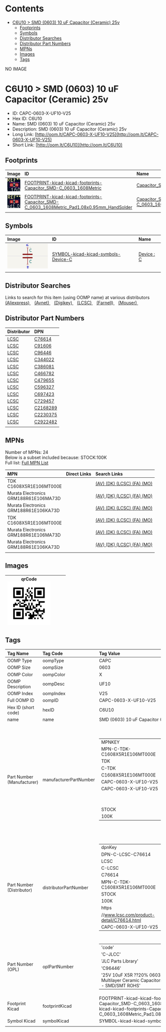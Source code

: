 



Contents
========

* [C6U10 > SMD (0603) 10 uF Capacitor (Ceramic) 25v](#c6u10--smd-0603-10-uf-capacitor-ceramic-25v)
	* [Footprints](#footprints)
	* [Symbols](#symbols)
	* [Distributor Searches](#distributor-searches)
	* [Distributor Part Numbers](#distributor-part-numbers)
	* [MPNs](#mpns)
	* [Images](#images)
	* [Tags](#tags)
  
NO IMAGE  
# C6U10 > SMD (0603) 10 uF Capacitor (Ceramic) 25v

- ID: CAPC-0603-X-UF10-V25
- Hex ID: C6U10
- Name: SMD (0603) 10 uF Capacitor (Ceramic) 25v
- Description: SMD (0603) 10 uF Capacitor (Ceramic) 25v
- Long Link: [http://oom.lt/CAPC-0603-X-UF10-V25](http://oom.lt/CAPC-0603-X-UF10-V25)
- Short Link: [http://oom.lt/C6U10](http://oom.lt/C6U10)

## Footprints
  

|Image|ID|Name|
| :--- | :--- | :--- |
|[![](https://raw.githubusercontent.com/oomlout/oomlout_OOMP_eda_V2/main/FOOTPRINT/kicad/kicad-footprints/Capacitor_SMD/C_0603_1608Metric/image_140.png)](https://github.com/oomlout/oomlout_OOMP_eda_V2/tree/main/FOOTPRINT/kicad/kicad-footprints/Capacitor_SMD/C_0603_1608Metric/)|[FOOTPRINT-kicad-kicad-footprints-Capacitor_SMD-C_0603_1608Metric](https://github.com/oomlout/oomlout_OOMP_eda_V2/tree/main/FOOTPRINT/kicad/kicad-footprints/Capacitor_SMD/C_0603_1608Metric/)|[Capacitor_SMD : C_0603_1608Metric](https://github.com/oomlout/oomlout_OOMP_eda_V2/tree/main/FOOTPRINT/kicad/kicad-footprints/Capacitor_SMD/C_0603_1608Metric/)|
|[![](https://raw.githubusercontent.com/oomlout/oomlout_OOMP_eda_V2/main/FOOTPRINT/kicad/kicad-footprints/Capacitor_SMD/C_0603_1608Metric_Pad1.08x0.95mm_HandSolder/image_140.png)](https://github.com/oomlout/oomlout_OOMP_eda_V2/tree/main/FOOTPRINT/kicad/kicad-footprints/Capacitor_SMD/C_0603_1608Metric_Pad1.08x0.95mm_HandSolder/)|[FOOTPRINT-kicad-kicad-footprints-Capacitor_SMD-C_0603_1608Metric_Pad1.08x0.95mm_HandSolder](https://github.com/oomlout/oomlout_OOMP_eda_V2/tree/main/FOOTPRINT/kicad/kicad-footprints/Capacitor_SMD/C_0603_1608Metric_Pad1.08x0.95mm_HandSolder/)|[Capacitor_SMD : C_0603_1608Metric_Pad1.08x0.95mm_HandSolder](https://github.com/oomlout/oomlout_OOMP_eda_V2/tree/main/FOOTPRINT/kicad/kicad-footprints/Capacitor_SMD/C_0603_1608Metric_Pad1.08x0.95mm_HandSolder/)|
||||

## Symbols
  

|Image|ID|Name|
| :--- | :--- | :--- |
|[![](https://raw.githubusercontent.com/oomlout/oomlout_OOMP_eda_V2/main/SYMBOL/kicad/kicad-symbols/Device/C/image_140.png)](https://github.com/oomlout/oomlout_OOMP_eda_V2/tree/main/SYMBOL/kicad/kicad-symbols/Device/C/)|[SYMBOL-kicad-kicad-symbols-Device-C](https://github.com/oomlout/oomlout_OOMP_eda_V2/tree/main/SYMBOL/kicad/kicad-symbols/Device/C/)|[Device : C](https://github.com/oomlout/oomlout_OOMP_eda_V2/tree/main/SYMBOL/kicad/kicad-symbols/Device/C/)|
||||

## Distributor Searches
  
Links to search for this item (using OOMP name) at various distributors  
[(Aliexpress) ](https://www.aliexpress.com/wholesale?SearchText=1117SMD+0603+10+uF+Capacitor+Ceramic+25v)&nbsp;&nbsp;&nbsp;[(Avnet) ](https://www.avnet.com/shop/us/search/SMD+0603+10+uF+Capacitor+Ceramic+25v)&nbsp;&nbsp;&nbsp;[(Digikey) ](https://www.digikey.co.uk/en/products/result?s=SMD+0603+10+uF+Capacitor+Ceramic+25v)&nbsp;&nbsp;&nbsp;[(LCSC) ](https://www.lcsc.com/search?q=SMD+0603+10+uF+Capacitor+Ceramic+25v)&nbsp;&nbsp;&nbsp;[(Farnell) ](https://uk.farnell.com/search?st=SMD+0603+10+uF+Capacitor+Ceramic+25v)&nbsp;&nbsp;&nbsp;[(Mouser) ](https://www.mouser.com/c/?q=SMD+0603+10+uF+Capacitor+Ceramic+25v)&nbsp;&nbsp;&nbsp;
## Distributor Part Numbers
  

|Distributor|DPN|
| :--- | :--- |
|[LCSC](https://www.lcsc.com/product-detail/C76614.html)|[C76614](https://www.lcsc.com/product-detail/C76614.html)|
|[LCSC](https://www.lcsc.com/product-detail/C91606.html)|[C91606](https://www.lcsc.com/product-detail/C91606.html)|
|[LCSC](https://www.lcsc.com/product-detail/C96446.html)|[C96446](https://www.lcsc.com/product-detail/C96446.html)|
|[LCSC](https://www.lcsc.com/product-detail/C344022.html)|[C344022](https://www.lcsc.com/product-detail/C344022.html)|
|[LCSC](https://www.lcsc.com/product-detail/C386081.html)|[C386081](https://www.lcsc.com/product-detail/C386081.html)|
|[LCSC](https://www.lcsc.com/product-detail/C466782.html)|[C466782](https://www.lcsc.com/product-detail/C466782.html)|
|[LCSC](https://www.lcsc.com/product-detail/C479655.html)|[C479655](https://www.lcsc.com/product-detail/C479655.html)|
|[LCSC](https://www.lcsc.com/product-detail/C596327.html)|[C596327](https://www.lcsc.com/product-detail/C596327.html)|
|[LCSC](https://www.lcsc.com/product-detail/C697423.html)|[C697423](https://www.lcsc.com/product-detail/C697423.html)|
|[LCSC](https://www.lcsc.com/product-detail/C729457.html)|[C729457](https://www.lcsc.com/product-detail/C729457.html)|
|[LCSC](https://www.lcsc.com/product-detail/C2168289.html)|[C2168289](https://www.lcsc.com/product-detail/C2168289.html)|
|[LCSC](https://www.lcsc.com/product-detail/C2230375.html)|[C2230375](https://www.lcsc.com/product-detail/C2230375.html)|
|[LCSC](https://www.lcsc.com/product-detail/C2922482.html)|[C2922482](https://www.lcsc.com/product-detail/C2922482.html)|
|||

## MPNs
  
Number of MPNs: 24<br>Below is a subset included because: STOCK:100K <br>Full list: [Full MPN List](MPNLIST.md)  

|MPN|Direct Links|Search Links|
| :--- | :--- | :--- |
|TDK<br>C1608X5R1E106MT000E||[(AV) ](https://www.avnet.com/shop/us/search/C1608X5R1E106MT000E)[(DK) ](https://www.digikey.co.uk/products/en?keywords=C1608X5R1E106MT000E)[(LCSC) ](https://www.lcsc.com/search?q=C1608X5R1E106MT000E)[(FA) ](https://uk.farnell.com/search?st=C1608X5R1E106MT000E)[(MO) ](https://www.mouser.com/c/?q=C1608X5R1E106MT000E)|
|Murata Electronics<br>GRM188R61E106MA73D||[(AV) ](https://www.avnet.com/shop/us/search/GRM188R61E106MA73D)[(DK) ](https://www.digikey.co.uk/products/en?keywords=GRM188R61E106MA73D)[(LCSC) ](https://www.lcsc.com/search?q=GRM188R61E106MA73D)[(FA) ](https://uk.farnell.com/search?st=GRM188R61E106MA73D)[(MO) ](https://www.mouser.com/c/?q=GRM188R61E106MA73D)|
|Murata Electronics<br>GRM188R61E106KA73D||[(AV) ](https://www.avnet.com/shop/us/search/GRM188R61E106KA73D)[(DK) ](https://www.digikey.co.uk/products/en?keywords=GRM188R61E106KA73D)[(LCSC) ](https://www.lcsc.com/search?q=GRM188R61E106KA73D)[(FA) ](https://uk.farnell.com/search?st=GRM188R61E106KA73D)[(MO) ](https://www.mouser.com/c/?q=GRM188R61E106KA73D)|
|TDK<br>C1608X5R1E106MT000E||[(AV) ](https://www.avnet.com/shop/us/search/C1608X5R1E106MT000E)[(DK) ](https://www.digikey.co.uk/products/en?keywords=C1608X5R1E106MT000E)[(LCSC) ](https://www.lcsc.com/search?q=C1608X5R1E106MT000E)[(FA) ](https://uk.farnell.com/search?st=C1608X5R1E106MT000E)[(MO) ](https://www.mouser.com/c/?q=C1608X5R1E106MT000E)|
|Murata Electronics<br>GRM188R61E106MA73D||[(AV) ](https://www.avnet.com/shop/us/search/GRM188R61E106MA73D)[(DK) ](https://www.digikey.co.uk/products/en?keywords=GRM188R61E106MA73D)[(LCSC) ](https://www.lcsc.com/search?q=GRM188R61E106MA73D)[(FA) ](https://uk.farnell.com/search?st=GRM188R61E106MA73D)[(MO) ](https://www.mouser.com/c/?q=GRM188R61E106MA73D)|
|Murata Electronics<br>GRM188R61E106KA73D||[(AV) ](https://www.avnet.com/shop/us/search/GRM188R61E106KA73D)[(DK) ](https://www.digikey.co.uk/products/en?keywords=GRM188R61E106KA73D)[(LCSC) ](https://www.lcsc.com/search?q=GRM188R61E106KA73D)[(FA) ](https://uk.farnell.com/search?st=GRM188R61E106KA73D)[(MO) ](https://www.mouser.com/c/?q=GRM188R61E106KA73D)|
||||

## Images
  

|qrCode<br>[![](https://raw.githubusercontent.com/oomlout/oomlout_OOMP_parts_V2/main/CAPC/0603/X/UF10/V25/qrCode_140.png)](https://github.com/oomlout/oomlout_OOMP_parts_V2/tree/main/CAPC/0603/X/UF10/V25/qrCode.png)||||
| :---: | :---: | :---: | :---: |

## Tags
  

|Tag Name|Tag Code|Tag Value|
| :--- | :--- | :--- |
|OOMP Type|oompType|CAPC|
|OOMP Size|oompSize|0603|
|OOMP Color|oompColor|X|
|OOMP Description|oompDesc|UF10|
|OOMP Index|oompIndex|V25|
|Full OOMP ID|oompID|CAPC-0603-X-UF10-V25|
|Hex ID (short code)|hexID|C6U10|
|name|name|SMD (0603) 10 uF Capacitor (Ceramic) 25v|
|Part Number (Manufacturer)|manufacturerPartNumber|<table><tr><td>MPNKEY</td></tr><tr><td> MPN-C-TDK-C1608X5R1E106MT000E</td><td> MANUFACTURER</td></tr><tr><td> TDK</td><td> MANUCODE</td></tr><tr><td> C-TDK</td><td> MPN</td></tr><tr><td> C1608X5R1E106MT000E</td><td> OOMPIDPARTIAL</td></tr><tr><td> CAPC-0603-X-UF10-V25</td><td> OOMPID</td></tr><tr><td> CAPC-0603-X-UF10-V25</td><td> LINK</td></tr><tr><td> </td><td> DESCRIPTION</td></tr><tr><td> </td><td> TAGS</td></tr><tr><td> STOCK</td></tr><tr><td>100K</td></tr></table></td><td> <table><tr><td>MPNKEY</td></tr><tr><td> MPN-C-MURATA-GRM188R61E106MA73D</td><td> MANUFACTURER</td></tr><tr><td> Murata Electronics</td><td> MANUCODE</td></tr><tr><td> C-MURATA</td><td> MPN</td></tr><tr><td> GRM188R61E106MA73D</td><td> OOMPIDPARTIAL</td></tr><tr><td> CAPC-0603-X-UF10-V25</td><td> OOMPID</td></tr><tr><td> CAPC-0603-X-UF10-V25</td><td> LINK</td></tr><tr><td> </td><td> DESCRIPTION</td></tr><tr><td> </td><td> TAGS</td></tr><tr><td> STOCK</td></tr><tr><td>100K</td></tr></table></td><td> <table><tr><td>MPNKEY</td></tr><tr><td> MPN-C-SAMSUN-CL10A106MA8NRNC</td><td> MANUFACTURER</td></tr><tr><td> Samsung Electro-Mechanics</td><td> MANUCODE</td></tr><tr><td> C-SAMSUN</td><td> MPN</td></tr><tr><td> CL10A106MA8NRNC</td><td> OOMPIDPARTIAL</td></tr><tr><td> CAPC-0603-X-UF10-V25</td><td> OOMPID</td></tr><tr><td> CAPC-0603-X-UF10-V25</td><td> LINK</td></tr><tr><td> </td><td> DESCRIPTION</td></tr><tr><td> </td><td> TAGS</td></tr><tr><td> </td></tr></table></td><td> <table><tr><td>MPNKEY</td></tr><tr><td> MPN-C-MURATA-GRM188R61E106KA73D</td><td> MANUFACTURER</td></tr><tr><td> Murata Electronics</td><td> MANUCODE</td></tr><tr><td> C-MURATA</td><td> MPN</td></tr><tr><td> GRM188R61E106KA73D</td><td> OOMPIDPARTIAL</td></tr><tr><td> CAPC-0603-X-UF10-V25</td><td> OOMPID</td></tr><tr><td> CAPC-0603-X-UF10-V25</td><td> LINK</td></tr><tr><td> </td><td> DESCRIPTION</td></tr><tr><td> </td><td> TAGS</td></tr><tr><td> STOCK</td></tr><tr><td>100K</td></tr></table></td><td> <table><tr><td>MPNKEY</td></tr><tr><td> MPN-C-TAIYOY-TMK107BBJ106MA-T</td><td> MANUFACTURER</td></tr><tr><td> Taiyo Yuden</td><td> MANUCODE</td></tr><tr><td> C-TAIYOY</td><td> MPN</td></tr><tr><td> TMK107BBJ106MA-T</td><td> OOMPIDPARTIAL</td></tr><tr><td> CAPC-0603-X-UF10-V25</td><td> OOMPID</td></tr><tr><td> CAPC-0603-X-UF10-V25</td><td> LINK</td></tr><tr><td> </td><td> DESCRIPTION</td></tr><tr><td> </td><td> TAGS</td></tr><tr><td> </td></tr></table></td><td> <table><tr><td>MPNKEY</td></tr><tr><td> MPN-C-SANYEA-C0603X5R106M250NT</td><td> MANUFACTURER</td></tr><tr><td> SANYEAR</td><td> MANUCODE</td></tr><tr><td> C-SANYEA</td><td> MPN</td></tr><tr><td> C0603X5R106M250NT</td><td> OOMPIDPARTIAL</td></tr><tr><td> CAPC-0603-X-UF10-V25</td><td> OOMPID</td></tr><tr><td> CAPC-0603-X-UF10-V25</td><td> LINK</td></tr><tr><td> </td><td> DESCRIPTION</td></tr><tr><td> </td><td> TAGS</td></tr><tr><td> STOCK</td></tr><tr><td>10K</td></tr></table></td><td> <table><tr><td>MPNKEY</td></tr><tr><td> MPN-C-FHGUAN-0603X106M250NT</td><td> MANUFACTURER</td></tr><tr><td> FH (Guangdong Fenghua Advanced Tech)</td><td> MANUCODE</td></tr><tr><td> C-FHGUAN</td><td> MPN</td></tr><tr><td> 0603X106M250NT</td><td> OOMPIDPARTIAL</td></tr><tr><td> CAPC-0603-X-UF10-V25</td><td> OOMPID</td></tr><tr><td> CAPC-0603-X-UF10-V25</td><td> LINK</td></tr><tr><td> </td><td> DESCRIPTION</td></tr><tr><td> </td><td> TAGS</td></tr><tr><td> STOCK</td></tr><tr><td>10K</td></tr></table></td><td> <table><tr><td>MPNKEY</td></tr><tr><td> MPN-C-YAGEO-CC0603MRX5R8BB106</td><td> MANUFACTURER</td></tr><tr><td> YAGEO</td><td> MANUCODE</td></tr><tr><td> C-YAGEO</td><td> MPN</td></tr><tr><td> CC0603MRX5R8BB106</td><td> OOMPIDPARTIAL</td></tr><tr><td> CAPC-0603-X-UF10-V25</td><td> OOMPID</td></tr><tr><td> CAPC-0603-X-UF10-V25</td><td> LINK</td></tr><tr><td> </td><td> DESCRIPTION</td></tr><tr><td> </td><td> TAGS</td></tr><tr><td> STOCK</td></tr><tr><td>10K</td></tr></table></td><td> <table><tr><td>MPNKEY</td></tr><tr><td> MPN-C-MURATA-GRT188R61E106ME13D</td><td> MANUFACTURER</td></tr><tr><td> Murata Electronics</td><td> MANUCODE</td></tr><tr><td> C-MURATA</td><td> MPN</td></tr><tr><td> GRT188R61E106ME13D</td><td> OOMPIDPARTIAL</td></tr><tr><td> CAPC-0603-X-UF10-V25</td><td> OOMPID</td></tr><tr><td> CAPC-0603-X-UF10-V25</td><td> LINK</td></tr><tr><td> </td><td> DESCRIPTION</td></tr><tr><td> </td><td> TAGS</td></tr><tr><td> </td></tr></table></td><td> <table><tr><td>MPNKEY</td></tr><tr><td> MPN-C-SANYEA-C0603X5R106K250NT</td><td> MANUFACTURER</td></tr><tr><td> SANYEAR</td><td> MANUCODE</td></tr><tr><td> C-SANYEA</td><td> MPN</td></tr><tr><td> C0603X5R106K250NT</td><td> OOMPIDPARTIAL</td></tr><tr><td> CAPC-0603-X-UF10-V25</td><td> OOMPID</td></tr><tr><td> CAPC-0603-X-UF10-V25</td><td> LINK</td></tr><tr><td> </td><td> DESCRIPTION</td></tr><tr><td> </td><td> TAGS</td></tr><tr><td> STOCK</td></tr><tr><td>10K</td></tr></table></td><td> <table><tr><td>MPNKEY</td></tr><tr><td> MPN-C-TDK-C1608X5R1E106M080AC</td><td> MANUFACTURER</td></tr><tr><td> TDK</td><td> MANUCODE</td></tr><tr><td> C-TDK</td><td> MPN</td></tr><tr><td> C1608X5R1E106M080AC</td><td> OOMPIDPARTIAL</td></tr><tr><td> CAPC-0603-X-UF10-V25</td><td> OOMPID</td></tr><tr><td> CAPC-0603-X-UF10-V25</td><td> LINK</td></tr><tr><td> </td><td> DESCRIPTION</td></tr><tr><td> </td><td> TAGS</td></tr><tr><td> </td></tr></table></td><td> <table><tr><td>MPNKEY</td></tr><tr><td> MPN-C-MURATA-GRM188R61E106KA73J</td><td> MANUFACTURER</td></tr><tr><td> Murata Electronics</td><td> MANUCODE</td></tr><tr><td> C-MURATA</td><td> MPN</td></tr><tr><td> GRM188R61E106KA73J</td><td> OOMPIDPARTIAL</td></tr><tr><td> CAPC-0603-X-UF10-V25</td><td> OOMPID</td></tr><tr><td> CAPC-0603-X-UF10-V25</td><td> LINK</td></tr><tr><td> </td><td> DESCRIPTION</td></tr><tr><td> </td><td> TAGS</td></tr><tr><td> </td></tr></table></td><td> <table><tr><td>MPNKEY</td></tr><tr><td> MPN-C-TDK-C1608X5R1E106MT000E</td><td> MANUFACTURER</td></tr><tr><td> TDK</td><td> MANUCODE</td></tr><tr><td> C-TDK</td><td> MPN</td></tr><tr><td> C1608X5R1E106MT000E</td><td> OOMPIDPARTIAL</td></tr><tr><td> CAPC-0603-X-UF10-V25</td><td> OOMPID</td></tr><tr><td> CAPC-0603-X-UF10-V25</td><td> LINK</td></tr><tr><td> </td><td> DESCRIPTION</td></tr><tr><td> </td><td> TAGS</td></tr><tr><td> STOCK</td></tr><tr><td>100K</td></tr></table></td><td> <table><tr><td>MPNKEY</td></tr><tr><td> MPN-C-MURATA-GRM188R61E106MA73D</td><td> MANUFACTURER</td></tr><tr><td> Murata Electronics</td><td> MANUCODE</td></tr><tr><td> C-MURATA</td><td> MPN</td></tr><tr><td> GRM188R61E106MA73D</td><td> OOMPIDPARTIAL</td></tr><tr><td> CAPC-0603-X-UF10-V25</td><td> OOMPID</td></tr><tr><td> CAPC-0603-X-UF10-V25</td><td> LINK</td></tr><tr><td> </td><td> DESCRIPTION</td></tr><tr><td> </td><td> TAGS</td></tr><tr><td> STOCK</td></tr><tr><td>100K</td></tr></table></td><td> <table><tr><td>MPNKEY</td></tr><tr><td> MPN-C-SAMSUN-CL10A106MA8NRNC</td><td> MANUFACTURER</td></tr><tr><td> Samsung Electro-Mechanics</td><td> MANUCODE</td></tr><tr><td> C-SAMSUN</td><td> MPN</td></tr><tr><td> CL10A106MA8NRNC</td><td> OOMPIDPARTIAL</td></tr><tr><td> CAPC-0603-X-UF10-V25</td><td> OOMPID</td></tr><tr><td> CAPC-0603-X-UF10-V25</td><td> LINK</td></tr><tr><td> </td><td> DESCRIPTION</td></tr><tr><td> </td><td> TAGS</td></tr><tr><td> </td></tr></table></td><td> <table><tr><td>MPNKEY</td></tr><tr><td> MPN-C-MURATA-GRM188R61E106KA73D</td><td> MANUFACTURER</td></tr><tr><td> Murata Electronics</td><td> MANUCODE</td></tr><tr><td> C-MURATA</td><td> MPN</td></tr><tr><td> GRM188R61E106KA73D</td><td> OOMPIDPARTIAL</td></tr><tr><td> CAPC-0603-X-UF10-V25</td><td> OOMPID</td></tr><tr><td> CAPC-0603-X-UF10-V25</td><td> LINK</td></tr><tr><td> </td><td> DESCRIPTION</td></tr><tr><td> </td><td> TAGS</td></tr><tr><td> STOCK</td></tr><tr><td>100K</td></tr></table></td><td> <table><tr><td>MPNKEY</td></tr><tr><td> MPN-C-TAIYOY-TMK107BBJ106MA-T</td><td> MANUFACTURER</td></tr><tr><td> Taiyo Yuden</td><td> MANUCODE</td></tr><tr><td> C-TAIYOY</td><td> MPN</td></tr><tr><td> TMK107BBJ106MA-T</td><td> OOMPIDPARTIAL</td></tr><tr><td> CAPC-0603-X-UF10-V25</td><td> OOMPID</td></tr><tr><td> CAPC-0603-X-UF10-V25</td><td> LINK</td></tr><tr><td> </td><td> DESCRIPTION</td></tr><tr><td> </td><td> TAGS</td></tr><tr><td> </td></tr></table></td><td> <table><tr><td>MPNKEY</td></tr><tr><td> MPN-C-SANYEA-C0603X5R106M250NT</td><td> MANUFACTURER</td></tr><tr><td> SANYEAR</td><td> MANUCODE</td></tr><tr><td> C-SANYEA</td><td> MPN</td></tr><tr><td> C0603X5R106M250NT</td><td> OOMPIDPARTIAL</td></tr><tr><td> CAPC-0603-X-UF10-V25</td><td> OOMPID</td></tr><tr><td> CAPC-0603-X-UF10-V25</td><td> LINK</td></tr><tr><td> </td><td> DESCRIPTION</td></tr><tr><td> </td><td> TAGS</td></tr><tr><td> STOCK</td></tr><tr><td>10K</td></tr></table></td><td> <table><tr><td>MPNKEY</td></tr><tr><td> MPN-C-FHGUAN-0603X106M250NT</td><td> MANUFACTURER</td></tr><tr><td> FH (Guangdong Fenghua Advanced Tech)</td><td> MANUCODE</td></tr><tr><td> C-FHGUAN</td><td> MPN</td></tr><tr><td> 0603X106M250NT</td><td> OOMPIDPARTIAL</td></tr><tr><td> CAPC-0603-X-UF10-V25</td><td> OOMPID</td></tr><tr><td> CAPC-0603-X-UF10-V25</td><td> LINK</td></tr><tr><td> </td><td> DESCRIPTION</td></tr><tr><td> </td><td> TAGS</td></tr><tr><td> STOCK</td></tr><tr><td>10K</td></tr></table></td><td> <table><tr><td>MPNKEY</td></tr><tr><td> MPN-C-YAGEO-CC0603MRX5R8BB106</td><td> MANUFACTURER</td></tr><tr><td> YAGEO</td><td> MANUCODE</td></tr><tr><td> C-YAGEO</td><td> MPN</td></tr><tr><td> CC0603MRX5R8BB106</td><td> OOMPIDPARTIAL</td></tr><tr><td> CAPC-0603-X-UF10-V25</td><td> OOMPID</td></tr><tr><td> CAPC-0603-X-UF10-V25</td><td> LINK</td></tr><tr><td> </td><td> DESCRIPTION</td></tr><tr><td> </td><td> TAGS</td></tr><tr><td> STOCK</td></tr><tr><td>10K</td></tr></table></td><td> <table><tr><td>MPNKEY</td></tr><tr><td> MPN-C-MURATA-GRT188R61E106ME13D</td><td> MANUFACTURER</td></tr><tr><td> Murata Electronics</td><td> MANUCODE</td></tr><tr><td> C-MURATA</td><td> MPN</td></tr><tr><td> GRT188R61E106ME13D</td><td> OOMPIDPARTIAL</td></tr><tr><td> CAPC-0603-X-UF10-V25</td><td> OOMPID</td></tr><tr><td> CAPC-0603-X-UF10-V25</td><td> LINK</td></tr><tr><td> </td><td> DESCRIPTION</td></tr><tr><td> </td><td> TAGS</td></tr><tr><td> </td></tr></table></td><td> <table><tr><td>MPNKEY</td></tr><tr><td> MPN-C-SANYEA-C0603X5R106K250NT</td><td> MANUFACTURER</td></tr><tr><td> SANYEAR</td><td> MANUCODE</td></tr><tr><td> C-SANYEA</td><td> MPN</td></tr><tr><td> C0603X5R106K250NT</td><td> OOMPIDPARTIAL</td></tr><tr><td> CAPC-0603-X-UF10-V25</td><td> OOMPID</td></tr><tr><td> CAPC-0603-X-UF10-V25</td><td> LINK</td></tr><tr><td> </td><td> DESCRIPTION</td></tr><tr><td> </td><td> TAGS</td></tr><tr><td> STOCK</td></tr><tr><td>10K</td></tr></table></td><td> <table><tr><td>MPNKEY</td></tr><tr><td> MPN-C-TDK-C1608X5R1E106M080AC</td><td> MANUFACTURER</td></tr><tr><td> TDK</td><td> MANUCODE</td></tr><tr><td> C-TDK</td><td> MPN</td></tr><tr><td> C1608X5R1E106M080AC</td><td> OOMPIDPARTIAL</td></tr><tr><td> CAPC-0603-X-UF10-V25</td><td> OOMPID</td></tr><tr><td> CAPC-0603-X-UF10-V25</td><td> LINK</td></tr><tr><td> </td><td> DESCRIPTION</td></tr><tr><td> </td><td> TAGS</td></tr><tr><td> </td></tr></table></td><td> <table><tr><td>MPNKEY</td></tr><tr><td> MPN-C-MURATA-GRM188R61E106KA73J</td><td> MANUFACTURER</td></tr><tr><td> Murata Electronics</td><td> MANUCODE</td></tr><tr><td> C-MURATA</td><td> MPN</td></tr><tr><td> GRM188R61E106KA73J</td><td> OOMPIDPARTIAL</td></tr><tr><td> CAPC-0603-X-UF10-V25</td><td> OOMPID</td></tr><tr><td> CAPC-0603-X-UF10-V25</td><td> LINK</td></tr><tr><td> </td><td> DESCRIPTION</td></tr><tr><td> </td><td> TAGS</td></tr><tr><td> </td></tr></table>|
|Part Number (Distributor)|distributorPartNumber|<table><tr><td>dpnKey</td></tr><tr><td> DPN-C-LCSC-C76614</td><td> DISTRIBUTOR</td></tr><tr><td> LCSC</td><td> DISTRCODE</td></tr><tr><td> C-LCSC</td><td> DPN</td></tr><tr><td> C76614</td><td> MPN</td></tr><tr><td> MPN-C-TDK-C1608X5R1E106MT000E</td><td> TAGS</td></tr><tr><td> STOCK</td></tr><tr><td>100K</td><td> LINK</td></tr><tr><td> https</td></tr><tr><td>//www.lcsc.com/product-detail/C76614.html</td><td> OOMPID</td></tr><tr><td> CAPC-0603-X-UF10-V25</td></tr></table></td><td> <table><tr><td>dpnKey</td></tr><tr><td> DPN-C-LCSC-C91606</td><td> DISTRIBUTOR</td></tr><tr><td> LCSC</td><td> DISTRCODE</td></tr><tr><td> C-LCSC</td><td> DPN</td></tr><tr><td> C91606</td><td> MPN</td></tr><tr><td> MPN-C-MURATA-GRM188R61E106MA73D</td><td> TAGS</td></tr><tr><td> STOCK</td></tr><tr><td>100K</td><td> LINK</td></tr><tr><td> https</td></tr><tr><td>//www.lcsc.com/product-detail/C91606.html</td><td> OOMPID</td></tr><tr><td> CAPC-0603-X-UF10-V25</td></tr></table></td><td> <table><tr><td>dpnKey</td></tr><tr><td> DPN-C-LCSC-C96446</td><td> DISTRIBUTOR</td></tr><tr><td> LCSC</td><td> DISTRCODE</td></tr><tr><td> C-LCSC</td><td> DPN</td></tr><tr><td> C96446</td><td> MPN</td></tr><tr><td> MPN-C-SAMSUN-CL10A106MA8NRNC</td><td> TAGS</td></tr><tr><td> STOCK</td></tr><tr><td>1000K</td><td> LINK</td></tr><tr><td> https</td></tr><tr><td>//www.lcsc.com/product-detail/C96446.html</td><td> OOMPID</td></tr><tr><td> CAPC-0603-X-UF10-V25</td></tr></table></td><td> <table><tr><td>dpnKey</td></tr><tr><td> DPN-C-LCSC-C344022</td><td> DISTRIBUTOR</td></tr><tr><td> LCSC</td><td> DISTRCODE</td></tr><tr><td> C-LCSC</td><td> DPN</td></tr><tr><td> C344022</td><td> MPN</td></tr><tr><td> MPN-C-MURATA-GRM188R61E106KA73D</td><td> TAGS</td></tr><tr><td> STOCK</td></tr><tr><td>100K</td><td> LINK</td></tr><tr><td> https</td></tr><tr><td>//www.lcsc.com/product-detail/C344022.html</td><td> OOMPID</td></tr><tr><td> CAPC-0603-X-UF10-V25</td></tr></table></td><td> <table><tr><td>dpnKey</td></tr><tr><td> DPN-C-LCSC-C386081</td><td> DISTRIBUTOR</td></tr><tr><td> LCSC</td><td> DISTRCODE</td></tr><tr><td> C-LCSC</td><td> DPN</td></tr><tr><td> C386081</td><td> MPN</td></tr><tr><td> MPN-C-TAIYOY-TMK107BBJ106MA-T</td><td> TAGS</td></tr><tr><td> </td><td> LINK</td></tr><tr><td> https</td></tr><tr><td>//www.lcsc.com/product-detail/C386081.html</td><td> OOMPID</td></tr><tr><td> CAPC-0603-X-UF10-V25</td></tr></table></td><td> <table><tr><td>dpnKey</td></tr><tr><td> DPN-C-LCSC-C466782</td><td> DISTRIBUTOR</td></tr><tr><td> LCSC</td><td> DISTRCODE</td></tr><tr><td> C-LCSC</td><td> DPN</td></tr><tr><td> C466782</td><td> MPN</td></tr><tr><td> MPN-C-SANYEA-C0603X5R106M250NT</td><td> TAGS</td></tr><tr><td> STOCK</td></tr><tr><td>10K</td><td> LINK</td></tr><tr><td> https</td></tr><tr><td>//www.lcsc.com/product-detail/C466782.html</td><td> OOMPID</td></tr><tr><td> CAPC-0603-X-UF10-V25</td></tr></table></td><td> <table><tr><td>dpnKey</td></tr><tr><td> DPN-C-LCSC-C479655</td><td> DISTRIBUTOR</td></tr><tr><td> LCSC</td><td> DISTRCODE</td></tr><tr><td> C-LCSC</td><td> DPN</td></tr><tr><td> C479655</td><td> MPN</td></tr><tr><td> MPN-C-FHGUAN-0603X106M250NT</td><td> TAGS</td></tr><tr><td> STOCK</td></tr><tr><td>10K</td><td> LINK</td></tr><tr><td> https</td></tr><tr><td>//www.lcsc.com/product-detail/C479655.html</td><td> OOMPID</td></tr><tr><td> CAPC-0603-X-UF10-V25</td></tr></table></td><td> <table><tr><td>dpnKey</td></tr><tr><td> DPN-C-LCSC-C596327</td><td> DISTRIBUTOR</td></tr><tr><td> LCSC</td><td> DISTRCODE</td></tr><tr><td> C-LCSC</td><td> DPN</td></tr><tr><td> C596327</td><td> MPN</td></tr><tr><td> MPN-C-YAGEO-CC0603MRX5R8BB106</td><td> TAGS</td></tr><tr><td> STOCK</td></tr><tr><td>10K</td><td> LINK</td></tr><tr><td> https</td></tr><tr><td>//www.lcsc.com/product-detail/C596327.html</td><td> OOMPID</td></tr><tr><td> CAPC-0603-X-UF10-V25</td></tr></table></td><td> <table><tr><td>dpnKey</td></tr><tr><td> DPN-C-LCSC-C697423</td><td> DISTRIBUTOR</td></tr><tr><td> LCSC</td><td> DISTRCODE</td></tr><tr><td> C-LCSC</td><td> DPN</td></tr><tr><td> C697423</td><td> MPN</td></tr><tr><td> MPN-C-MURATA-GRT188R61E106ME13D</td><td> TAGS</td></tr><tr><td> </td><td> LINK</td></tr><tr><td> https</td></tr><tr><td>//www.lcsc.com/product-detail/C697423.html</td><td> OOMPID</td></tr><tr><td> CAPC-0603-X-UF10-V25</td></tr></table></td><td> <table><tr><td>dpnKey</td></tr><tr><td> DPN-C-LCSC-C729457</td><td> DISTRIBUTOR</td></tr><tr><td> LCSC</td><td> DISTRCODE</td></tr><tr><td> C-LCSC</td><td> DPN</td></tr><tr><td> C729457</td><td> MPN</td></tr><tr><td> MPN-C-SANYEA-C0603X5R106K250NT</td><td> TAGS</td></tr><tr><td> STOCK</td></tr><tr><td>10K</td><td> LINK</td></tr><tr><td> https</td></tr><tr><td>//www.lcsc.com/product-detail/C729457.html</td><td> OOMPID</td></tr><tr><td> CAPC-0603-X-UF10-V25</td></tr></table></td><td> <table><tr><td>dpnKey</td></tr><tr><td> DPN-C-LCSC-C2168289</td><td> DISTRIBUTOR</td></tr><tr><td> LCSC</td><td> DISTRCODE</td></tr><tr><td> C-LCSC</td><td> DPN</td></tr><tr><td> C2168289</td><td> MPN</td></tr><tr><td> MPN-C-TDK-C1608X5R1E106M080AC</td><td> TAGS</td></tr><tr><td> </td><td> LINK</td></tr><tr><td> https</td></tr><tr><td>//www.lcsc.com/product-detail/C2168289.html</td><td> OOMPID</td></tr><tr><td> CAPC-0603-X-UF10-V25</td></tr></table></td><td> <table><tr><td>dpnKey</td></tr><tr><td> DPN-C-LCSC-C2230375</td><td> DISTRIBUTOR</td></tr><tr><td> LCSC</td><td> DISTRCODE</td></tr><tr><td> C-LCSC</td><td> DPN</td></tr><tr><td> C2230375</td><td> MPN</td></tr><tr><td> MPN-C-MURATA-GRM188R61E106KA73J</td><td> TAGS</td></tr><tr><td> </td><td> LINK</td></tr><tr><td> https</td></tr><tr><td>//www.lcsc.com/product-detail/C2230375.html</td><td> OOMPID</td></tr><tr><td> CAPC-0603-X-UF10-V25</td></tr></table></td><td> <table><tr><td>dpnKey</td></tr><tr><td> DPN-C-LCSC-C2922482</td><td> DISTRIBUTOR</td></tr><tr><td> LCSC</td><td> DISTRCODE</td></tr><tr><td> C-LCSC</td><td> DPN</td></tr><tr><td> C2922482</td><td> MPN</td></tr><tr><td> MPN-C-SAMSUN-CL10A106MA8NRNC</td><td> TAGS</td></tr><tr><td> </td><td> LINK</td></tr><tr><td> https</td></tr><tr><td>//www.lcsc.com/product-detail/C2922482.html</td><td> OOMPID</td></tr><tr><td> CAPC-0603-X-UF10-V25</td></tr></table>|
|Part Number (OPL)|oplPartNumber|<table><tr><td>'code'</td></tr><tr><td> 'C-JLCC'</td><td> 'name'</td></tr><tr><td> 'JLC Parts Library'</td><td> 'partID'</td></tr><tr><td> 'C96446'</td><td> 'partName'</td></tr><tr><td> '25V 10uF X5R ??20% 0603  Multilayer Ceramic Capacitors MLCC - SMD/SMT ROHS'</td></tr></table>|
|Footprint Kicad|footprintKicad|FOOTPRINT-kicad-kicad-footprints-Capacitor_SMD-C_0603_1608Metric, FOOTPRINT-kicad-kicad-footprints-Capacitor_SMD-C_0603_1608Metric_Pad1.08x0.95mm_HandSolder|
|Symbol Kicad|symbolKicad|SYMBOL-kicad-kicad-symbols-Device-C|
||||
